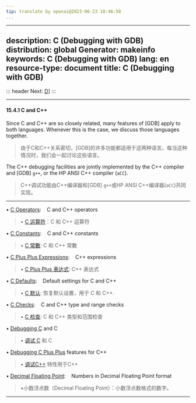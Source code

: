 ```yaml
---
tip: translate by openai@2023-06-23 18:46:58
...
```

---
description: C (Debugging with GDB)
distribution: global
Generator: makeinfo
keywords: C (Debugging with GDB)
lang: en
resource-type: document
title: C (Debugging with GDB)
---
::: header
Next: [D](D.html#D)]
:::

---

#### 15.4.1 C and C++


Since C and C++ are so closely related, many features of [GDB] apply to both languages. Whenever this is the case, we discuss those languages together.

> 由于C和C++关系密切，[GDB]的许多功能都适用于这两种语言。每当这种情况时，我们会一起讨论这些语言。


The C++ debugging facilities are jointly implemented by the C++ compiler and [GDB] `g++`, or the HP ANSI C++ compiler (`aCC`).

> C++调试功能由C++编译器和[GDB] `g++`或HP ANSI C++编译器(`aCC`)共同实现。

---


• [C Operators](C-Operators.html#C-Operators):                                            C and C++ operators

> • [C 运算符](C-Operators.html#C-Operators)：C 和 C++ 运算符

• [C Constants](C-Constants.html#C-Constants):                                            C and C++ constants

> • [C 常數](C-Constants.html#C-Constants): C 和 C++ 常數

• [C Plus Plus Expressions](C-Plus-Plus-Expressions.html#C-Plus-Plus-Expressions):        C++ expressions

> • [C Plus Plus 表达式](C-Plus-Plus-Expressions.html#C-Plus-Plus-Expressions):  C++ 表达式

• [C Defaults](C-Defaults.html#C-Defaults):                                               Default settings for C and C++

> • [C 默认](C-Defaults.html#C-Defaults): 恢复默认设置，用于 C 和 C++.

• [C Checks](C-Checks.html#C-Checks):                                                     C and C++ type and range checks

> • [C 检查](C-Checks.html#C-Checks): C 和 C++ 类型和范围检查

• [Debugging C](Debugging-C.html#Debugging-C) and C

> • [调试 C](Debugging-C.html#Debugging-C) 和 C

• [Debugging C Plus Plus](Debugging-C-Plus-Plus.html#Debugging-C-Plus-Plus) features for C++

> • [调试C++](Debugging-C-Plus-Plus.html#Debugging-C-Plus-Plus) 特性用于C++

• [Decimal Floating Point](Decimal-Floating-Point.html#Decimal-Floating-Point):           Numbers in Decimal Floating Point format

> •小数浮点数（Decimal Floating Point）：小数浮点数格式的数字。

---
